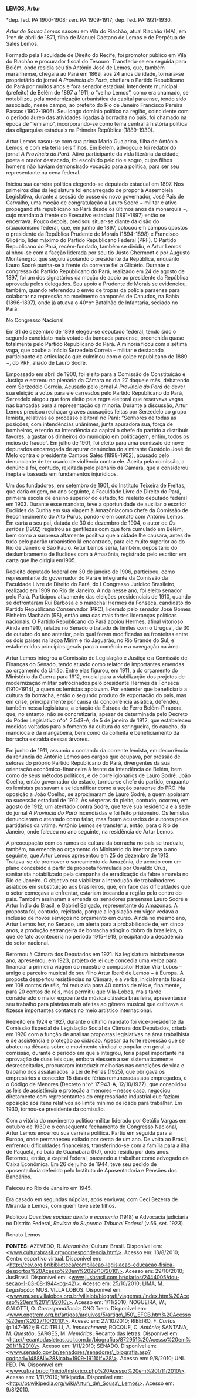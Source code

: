 **LEMOS, Artur**

\*dep. fed. PA 1900-1908; sen. PA 1909-1917; dep. fed. PA 1921-1930.

*Artur de Sousa Lemos* nasceu em Vila do Riachão, atual Riachão (MA), em
1^o^ de abril de 1871, filho de Manuel Caetano de Lemos e de Perpétua de
Sales Lemos.

Formado pela Faculdade de Direito do Recife, foi promotor público em
Vila do Riachão e procurador fiscal do Tesouro. Transferiu-se em seguida
para Belém, onde residia seu tio Antônio José de Lemos, que, também
maranhense, chegara ao Pará em 1869, aos 24 anos de idade, tornara-se
proprietário do jornal *A Província do Pará*, chefiara o Partido
Republicano do Pará por muitos anos e fora senador estadual. Intendente
municipal (prefeito) de Belém de 1897 a 1911, o “velho Lemos”, como era
chamado, se notabilizou pela modernização urbanística da capital
paraense, tendo sido associado, nesse campo, ao prefeito do Rio de
Janeiro Francisco Pereira Passos (1902-1906). Seu longo domínio político
na região, coincidente com o período áureo das atividades ligadas à
borracha no país, foi chamado na época de “lemismo”, incorporando-se
como tema central à história política das oligarquias estaduais na
Primeira República (1889-1930).

Artur Lemos casou-se com sua prima Maria Guajarina, filha de Antônio
Lemos, e com ela teria seis filhos. Em Belém, advogou e foi redator do
jornal *A Província do Pará*. Ativo participante da vida literária da
cidade, poeta e orador destacado, foi escolhido pelo tio e sogro, cujos
filhos homens não haviam demonstrado vocação para a política, para ser
seu representante na cena federal.

Iniciou sua carreira política elegendo-se deputado estadual em 1897. Nos
primeiros dias da legislatura foi encarregado de propor à Assembleia
Legislativa, durante a sessão de posse do novo governador, José Pais de
Carvalho, uma moção de congratulação a Lauro Sodré − militar e ativo
propagandista republicano no Pará desde os últimos anos da monarquia −,
cujo mandato à frente do Executivo estadual (1891-1897) então se
encerrava. Pouco depois, precisou situar-se diante da cisão do
situacionismo federal, que, em junho de 1897, colocou em campos opostos
o presidente da República Prudente de Morais (1894-1898) e Francisco
Glicério, líder máximo do Partido Republicano Federal (PRF). O Partido
Republicano do Pará, recém-fundado, também se dividiu, e Artur Lemos
alinhou-se com a facção liderada por seu tio Justo Chermont e por
Augusto Montenegro, que seguiu apoiando o presidente da República,
enquanto Lauro Sodré punha-se à frente da corrente fiel a Glicério.
Durante o congresso do Partido Republicano do Pará, realizado em 24 de
agosto de 1897, foi um dos signatários da moção de apoio ao presidente
da República aprovada pelos delegados. Seu apoio a Prudente de Morais se
evidenciou, também, quando referendou o envio de tropas da polícia
paraense para colaborar na repressão ao movimento camponês de Canudos,
na Bahia (1896-1897), onde já atuava o 40^o^ Batalhão de Infantaria,
sediado no Pará.

No Congresso Nacional

Em 31 de dezembro de 1899 elegeu-se deputado federal, tendo sido o
segundo candidato mais votado da bancada paraense, preenchida quase
totalmente pelo Partido Republicano do Pará. A minoria ficou com a
sétima vaga, que coube a Inácio Serzedelo Correia – militar e destacado
participante da articulação que culminou com o golpe republicano de 1889
−, do PRF, aliado de Lauro Sodré.

Empossado em abril de 1900, foi eleito para a Comissão de Constituição e
Justiça e estreou no plenário da Câmara no dia 27 daquele mês, debatendo
com Serzedelo Correia. Acusado pelo jornal *A Província do Pará* de
dever sua eleição a votos para ele carreados pelo Partido Republicano do
Pará, Serzedelo alegou que fora eleito pela regra eleitoral que
reservava vagas nas bancadas para a representação da minoria. Durante a
discussão, Artur Lemos precisou rechaçar graves acusações feitas por
Serzedelo ao grupo lemista, relativas ao processo eleitoral no Pará:
“Senhores de todas as posições, com intendências unânimes, junta
apuradora sua, força de bombeiros, e tendo na Intendência da capital o
chefe do partido a distribuir favores, a gastar os dinheiros do
município em politicagem, enfim, todos os meios de fraude”. Em julho de
1901, foi eleito para uma comissão de nove deputados encarregada de
apurar denúncias do almirante Custódio José de Melo contra o presidente
Campos Sales (1898-1902), acusado pelo denunciante de ter usado de
violência contra ele. Aceita pela comissão, a denúncia foi, contudo,
rejeitada pelo plenário da Câmara, que a considerou inepta e baseada em
fundamentos injurídicos.

Um dos fundadores, em setembro de 1901, do Instituto Teixeira de
Freitas, que daria origem, no ano seguinte, à Faculdade Livre de Direito
do Pará, primeira escola de ensino superior do estado, foi reeleito
deputado federal em 1903. Durante esse mandato, teve a oportunidade de
auxiliar o escritor Euclides da Cunha em sua viagem à Amazôniacomo chefe
da Comissão de Reconhecimento do Alto Purus, pondo-o em contato com
Antônio Lemos. Em carta a seu pai, datada de 30 de dezembro de 1904, o
autor de *Os sertões* (1902) registrou as gentilezas com que fora
cumulado em Belém, bem como a surpresa altamente positiva que a cidade
lhe causara, antes de tudo pelo padrão urbanístico lá encontrado, para
ele muito superior ao do Rio de Janeiro e São Paulo. Artur Lemos seria,
também, depositário do deslumbramento de Euclides com a Amazônia,
registrado pelo escritor em carta que lhe dirigiu em1905.

Reeleito deputado federal em 30 de janeiro de 1906, participou, como
representante do governador do Pará e integrante da Comissão da
Faculdade Livre de Direito do Pará, do I Congresso Jurídico Brasileiro,
realizado em 1909 no Rio de Janeiro. Ainda nesse ano, foi eleito senador
pelo Pará. Participou ativamente das eleições presidenciais de 1910,
quando se defrontaram Rui Barbosa e o marechal Hermes da Fonseca,
candidato do Partido Republicano Conservador (PRC), liderado pelo
senador José Gomes Pinheiro Machado (RS), então uma das mais fortes
lideranças políticas nacionais. O Partido Republicano do Pará apoiou
Hermes, afinal vitorioso. Ainda em 1910, relatou no Senado o tratado de
limites com o Uruguai, de 30 de outubro do ano anterior, pelo qual foram
modificadas as fronteiras entre os dois países na lagoa Mirim e rio
Jaguarão, no Rio Grande do Sul, e estabelecidos princípios gerais para o
comércio e a navegação na área.

Artur Lemos integrou a Comissão de Legislação e Justiça e a Comissão de
Finanças do Senado, tendo atuado como relator de importantes emendas ao
orçamento da União. Entre elas figurou, em 1911, a do orçamento do
Ministério da Guerra para 1912, crucial para a viabilização dos projetos
de modernização militar patrocinados pelo presidente Hermes da Fonseca
(1910-1914), a quem os lemistas apoiavam. Por entender que beneficiaria
a cultura da borracha, então o segundo produto de exportação do país,
mas em crise, principalmente por causa da concorrência asiática,
defendeu, também nessa legislatura, a criação da Estrada de Ferro
Belém-Pirapora, que, no entanto, não se concretizaria, apesar de
determinada pelo Decreto do Poder Legislativo n^o^ 2.543-A, de 5 de
janeiro de 1912, que estabeleceu medidas voltadas para o fomento da
cultura da seringueira, do caucho, da mandioca e da mangabeira, bem como
da colheita e beneficiamento da borracha extraída dessas árvores.

Em junho de 1911, assumiu o comando da corrente lemista, em decorrência
da renúncia de Antônio Lemos aos cargos que ocupava, por pressão de
setores do próprio Partido Republicano do Pará, divergentes da sua
orientação econômico-financeira à frente da Intendência de Belém, bem
como de seus métodos políticos, e de correligionários de Lauro Sodré.
João Coelho, então governador do estado, tornou-se chefe do partido,
enquanto os lemistas passavam a se identificar como a seção paraense do
PRC. Na oposição a João Coelho, se aproximaram de Lauro Sodré, a quem
apoiaram na sucessão estadual de 1912. Às vésperas do pleito, contudo,
ocorreu, em agosto de 1912, um atentado contra Sodré, que teve sua
residência e a sede do jornal *A Província do Pará* incendiadas e foi
feito prisioneiro. Os lemistas denunciaram o atentado como falso, mas
foram acusados de autores pelos partidários da vítima. Antônio Lemos se
transferiu, então, para o Rio de Janeiro, onde faleceu no ano seguinte,
na residência de Artur Lemos.

A preocupação com os rumos da cultura da borracha no país se traduziu,
também, na emenda ao orçamento do Ministério do Interior para o ano
seguinte, que Artur Lemos apresentou em 25 de dezembro de 1913.
Tratava-se de promover o saneamento da Amazônia, de acordo com um plano
concebido a partir de proposta formulada por Osvaldo Cruz, sanitarista
notabilizado pela campanha de erradicação da febre amarela no Rio de
Janeiro. O objetivo era viabilizar a introdução de trabalhadores
asiáticos em substituição aos brasileiros, que, em face das dificuldades
que o setor começava a enfrentar, estariam trocando a região pelo centro
do país. Também assinaram a emenda os senadores paraenses Lauro Sodré e
Artur Índio do Brasil, e Gabriel Salgado, representante do Amazonas. A
proposta foi, contudo, rejeitada, porque a legislação em vigor vedava a
inclusão de novos serviços no orçamento em curso. Ainda no mesmo ano,
Artur Lemos fez, no Senado, um alerta para a probabilidade de, em cinco
anos, a produção estrangeira de borracha atingir o dobro da brasileira,
o que de fato aconteceria no período 1915-1919, precipitando a
decadência do setor nacional.

Retornou à Câmara dos Deputados em 1921. Na legislatura iniciada nesse
ano, apresentou, em 1923, projeto de lei que concedia uma verba para
financiar a primeira viagem do maestro e compositor Heitor Vila-Lobos –
amigo e parceiro musical de seu filho Artur Iberê de Lemos − à Europa. A
proposta despertou resistências na Câmara, e a verba, inicialmente
fixada em 108 contos de réis, foi reduzida para 40 contos de réis e,
finalmente, para 20 contos de réis, mas permitiu que Vila-Lobos, mais
tarde considerado o maior expoente da música clássica brasileira,
apresentasse seu trabalho para plateias mais afeitas ao gênero musical
que cultivava e fizesse importantes contatos no meio artístico
internacional.

Reeleito em 1924 e 1927, durante o último mandato foi vice-presidente da
Comissão Especial de Legislação Social da Câmara dos Deputados, criada
em 1920 com a função de analisar propostas legislativas na área
trabalhista e de assistência e proteção ao cidadão. Apesar da forte
repressão que se abateu na década sobre o movimento sindical e popular
em geral, a comissão, durante o período em que a integrou, teria papel
importante na aprovação de duas leis que, embora viessem a ser
sistematicamente desrespeitadas, procuraram introduzir melhorias nas
condições de vida e trabalho dos assalariados: a Lei de Férias (1925),
que obrigava os empresários a conceder 15 dias de férias remuneradas aos
empregados, e o Código de Menores (Decreto n^o^ 17.943-A, 12/10/1927),
que consolidou as leis de assistência e proteção a menores – nesse caso,
negociou diretamente com representantes do empresariado industrial que
faziam oposição aos itens relativos ao limite mínimo de idade para
trabalhar. Em 1930, tornou-se presidente da comissão.

Com a vitória do movimento político-militar liderado por Getúlio Vargas
em outubro de 1930 e o consequente fechamento do Congresso Nacional,
Artur Lemos encerrou sua carreira política. Partiu em seguida para a
Europa, onde permaneceu exilado por cerca de um ano. De volta ao Brasil,
enfrentou dificuldades financeiras, transferindo-se com a família para a
ilha de Paquetá, na baía de Guanabara (RJ), onde residiu por dois anos.
Retornou, então, à capital federal, passando a trabalhar como advogado
da Caixa Econômica. Em 26 de julho de 1944, teve seu pedido de
aposentadoria deferido pelo Instituto de Aposentadoria e Pensões dos
Bancários.

Faleceu no Rio de Janeiro em 1945.

Era casado em segundas núpcias, após enviuvar, com Ceci Bezerra de
Miranda e Lemos, com quem teve sete filhos.

Publicou *Questões sociais: direito e economia* (1918) e Advocacia
judiciária no Distrito Federal, *Revista do Supremo Tribunal Federal*
(v.56, set. 1923).

Renato Lemos

**FONTES:** AZEVEDO, R. *Maranhão*; Cultura Brasil. Disponível em:
\<www.culturabrasil.org/correspondencia.htm\>. Acesso em: 13/8/2010;
Centro esportivo virtual. Disponível em:
\<http://cev.org.br/biblioteca/compilacao-legislacao-educacao-fisica-desportos%20Acesso%20em%2029/10/2010\>.
Acesso em: 29/10/2010; JusBrasil. Disponível em:
\<www.jusbrasil.com.br/diarios/2444005/dou-secao-1-03-08-1944-pg-42\>.
Acesso em: 25/10/2010; LIMA, M. *Legislação*; MUS. VILLA LOBOS.
Disponível em:
\<www.museuvillalobos.org.br/villalob/biografi/viagemeu/index.htm%20Acesso%20em%201/11/2010\>.
Acesso em: 1/11/2010; NOGUEIRA, W.; GALOTTI, O. *Correspondência*; ONG
Trem. Disponível em:
\<www.ongtrem.org.br/artigos/arquivos/5/artigo\_150\_EFCB.htm%20Acesso%20em%2027/10/2010\>.
Acesso em: 27/10/2010; RIBEIRO, F. *Cartas* (p.147-162); RICCITELLI, A.
*Impeachment*; ROCQUE, C. *Antônio*; SANTANA, M. *Questão*; SARGES, M.
*Memórias*; Recanto das letras. Disponível em:
\<http://recantodasletras.uol.com.br/biografias/872951%20Acesso%20em%201/11/2010\>.
Acesso em: 1/11/2010; SENADO. Disponível em:
\<www.senado.gov.br/senadores/senadores\_biografia.asp?codparl=1488&li=28&lcab=1909-1911&lf=28\>.
Acesso em: 9/8/2010; UNI. FED. PA. Disponível em:
\<www.ufpa.br/ccj/Inicio/historico.php%20Acesso%20em%201/11/2010\>.
Acesso em: 1/11/2010; Wikipédia. Disponível em:
\<http://pt.wikipedia.org/wiki/Artur\_de\_Sousa\_Lemos\>. Acesso em:
9/8/2010.
